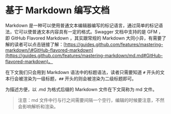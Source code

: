 # 基于 Markdown 编写文档

Markdown 是一种可以使用普通文本编辑器编写的标记语言，通过简单的标记语法，它可以使普通文本内容具有一定的格式。Swagger 文档中支持的是 GFM ，即 GitHub Flavored Markdown ，其实跟常规的 Markdown 大同小异，有需要了解的读者可以点击链接了解：[https://guides.github.com/features/mastering-markdown/\#GitHub-flavored-markdown](https://guides.github.com/features/mastering-markdown/md.md#GitHub-flavored-markdown)。

在下文我们只会用到 Markdown 语法中的标题语法，读者只需要知道 `#` 开头的文本行会被渲染为一级标题，`##` 开头的则会被渲染为二级标题即可。

为描述方便，以 .md 为格式后缀的 Markdown 文件在下文简称为 md 文件。

> 注意：md 文件中行与行之间需要间隔一个空行，编辑的时候要注意，不然会影响解析和渲染。
